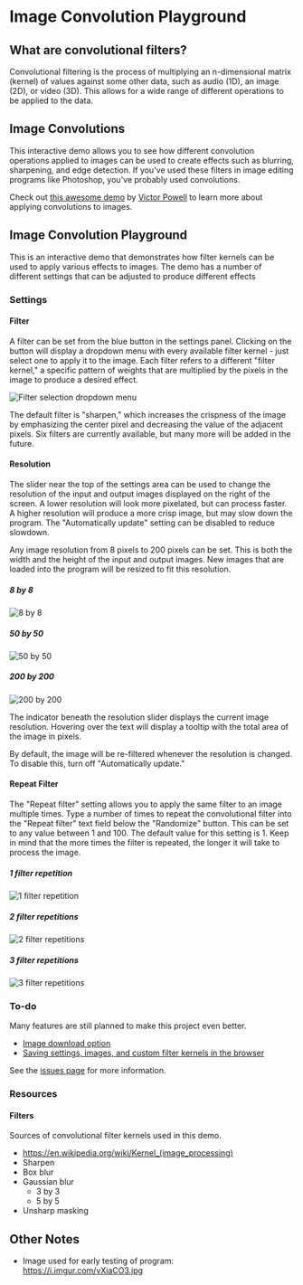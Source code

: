 # Image Convolution Playground

## What are convolutional filters?

Convolutional filtering is the process of multiplying an n-dimensional matrix (kernel) of values against some other data, such as audio (1D), an image (2D), or video (3D). This allows for a wide range of different operations to be applied to the data.

## Image Convolutions

This interactive demo allows you to see how different convolution operations applied to images can be used to create effects such as blurring, sharpening, and edge detection. If you've used these filters in image editing programs like Photoshop, you've probably used convolutions.

Check out [this awesome demo](http://setosa.io/ev/image-kernels/) by [Victor Powell](https://twitter.com/vicapow) to learn more about applying convolutions to images.

## Image Convolution Playground

This is an interactive demo that demonstrates how filter kernels can be used to apply various effects to images. The demo has a number of different settings that can be adjusted to produce different effects

### Settings

#### Filter

A filter can be set from the blue button in the settings panel. Clicking on the button will display a dropdown menu with every available filter kernel - just select one to apply it to the image. Each filter refers to a different "filter kernel," a specific pattern of weights that are multiplied by the pixels in the image to produce a desired effect.

![Filter selection dropdown menu](docs/settings/filter/1.PNG)

The default filter is "sharpen," which increases the crispness of the image by emphasizing the center pixel and decreasing the value of the adjacent pixels. Six filters are currently available, but many more will be added in the future.

#### Resolution

The slider near the top of the settings area can be used to change the resolution of the input and output images displayed on the right of the screen. A lower resolution will look more pixelated, but can process faster. A higher resolution will produce a more crisp image, but may slow down the program. The "Automatically update" setting can be disabled to reduce slowdown.

Any image resolution from 8 pixels to 200 pixels can be set. This is both the width and the height of the input and output images. New images that are loaded into the program will be resized to fit this resolution.

##### 8 by 8
![8 by 8](docs/settings/resolution/1.PNG)

##### 50 by 50
![50 by 50](docs/settings/resolution/2.PNG)

##### 200 by 200
![200 by 200](docs/settings/resolution/3.PNG)

The indicator beneath the resolution slider displays the current image resolution. Hovering over the text will display a tooltip with the total area of the image in pixels.

By default, the image will be re-filtered whenever the resolution is changed. To disable this, turn off "Automatically update."

#### Repeat Filter

The "Repeat filter" setting allows you to apply the same filter to an image multiple times. Type a number of times to repeat the convolutional filter into the "Repeat filter" text field below the "Randomize" button. This can be set to any value between 1 and 100. The default value for this setting is 1. Keep in mind that the more times the filter is repeated, the longer it will take to process the image.

##### 1 filter repetition
![1 filter repetition](docs/settings/repeat-filter/1.PNG)

##### 2 filter repetitions
![2 filter repetitions](docs/settings/repeat-filter/2.PNG)

##### 3 filter repetitions
![3 filter repetitions](docs/settings/repeat-filter/3.PNG)

### To-do

Many features are still planned to make this project even better.

 - [Image download option](https://github.com/generic-github-user/Image-Convolution-Playground/issues/13)
 - [Saving settings, images, and custom filter kernels in the browser](https://github.com/generic-github-user/Image-Convolution-Playground/issues/3)

See the [issues page](https://github.com/generic-github-user/Image-Convolution-Playground/issues) for more information.

### Resources

#### Filters

Sources of convolutional filter kernels used in this demo.

- https://en.wikipedia.org/wiki/Kernel_(image_processing)
 - Sharpen
 - Box blur
 - Gaussian blur
   - 3 by 3
   - 5 by 5
 - Unsharp masking

## Other Notes

 - Image used for early testing of program:
https://i.imgur.com/vXiaCO3.jpg
